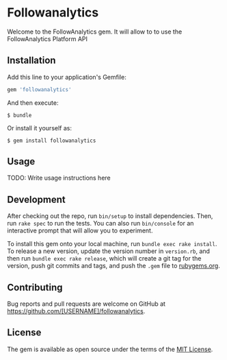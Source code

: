 # Followanalytics

Welcome to the FollowAnalytics gem. It will allow to to use the FollowAnalytics Platform API

## Installation

Add this line to your application's Gemfile:

```ruby
gem 'followanalytics'
```

And then execute:

    $ bundle

Or install it yourself as:

    $ gem install followanalytics

## Usage

TODO: Write usage instructions here

## Development

After checking out the repo, run `bin/setup` to install dependencies. Then, run `rake spec` to run the tests. You can also run `bin/console` for an interactive prompt that will allow you to experiment.

To install this gem onto your local machine, run `bundle exec rake install`. To release a new version, update the version number in `version.rb`, and then run `bundle exec rake release`, which will create a git tag for the version, push git commits and tags, and push the `.gem` file to [rubygems.org](https://rubygems.org).

## Contributing

Bug reports and pull requests are welcome on GitHub at https://github.com/[USERNAME]/followanalytics.


## License

The gem is available as open source under the terms of the [MIT License](http://opensource.org/licenses/MIT).

